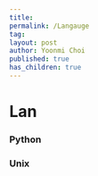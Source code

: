 ```yaml
---
title: 
permalink: /Langauge
tag: 
layout: post
author: Yoonmi Choi
published: true
has_children: true
---
```

# Lan

### Python


### Unix
